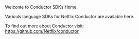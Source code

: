 Welcome to Conductor SDKs Home.

Variouls language SDKs for Netflix Conductor are available here.

To find out more about Conductor visit: https://github.com/Netflix/conductor
